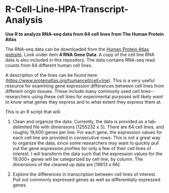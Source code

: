 # R-Cell-Line-HPA-Transcript-Analysis

**Use R to analyze RNA-seq data from 64 cell lines from The Human Protein Atlas**

The RNA-seq data can be downloaded from the [Human Protein Atlas website](https://www.proteinatlas.org/about/download). Look under item **4 RNA Gene Data**. A copy of the cell line RNA data is also included in this repository. The data contains RNA-seq read counts from 64 different human cell lines. 

A description of the lines can be found here: (https://www.proteinatlas.org/humancell/cell+line). This is a very useful resource for examining gene expression differences between cell lines from different origin tissues. These include many commonly used cell lines--researchers using these cell lines for experimental purposes will likely want to know what genes they express and to what extent they express them at.

This is an R script that will:

1. Clean and organize the data. Currently, the data is provided as a tab-delimited file with dimensions [1255232 x 5]. There are 64 cell lines, and roughly 19,600 genes per line. For each gene, the expression values for each cell line are provided in consecutive rows. This is not a great way to organize the data, since some researchers may want to quickly pull out the gene expression profiles for only a few of their cell lines of interest. I will transform the data such that the expression values for the 19,000+ genes will be categorized by cell line, by column. The dimensions of the cleaned up data are [19613 x 66].

2. Explore the differences in transcription between cell lines of interest. Pull out commonly expressed genes as well as differentially expressed genes.

